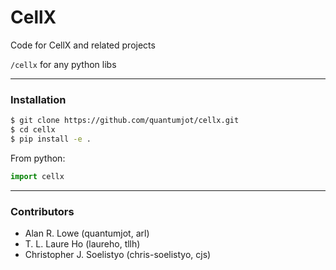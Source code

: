 # CellX

Code for CellX and related projects

`/cellx` for any python libs  

---

### Installation

```sh
$ git clone https://github.com/quantumjot/cellx.git
$ cd cellx
$ pip install -e .
```

From python:

```python
import cellx
```

---

### Contributors
* Alan R. Lowe (quantumjot, arl)
* T. L. Laure Ho (laureho, tllh)
* Christopher J. Soelistyo (chris-soelistyo, cjs)
